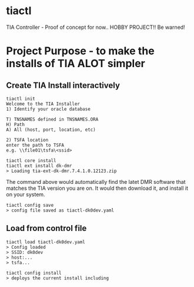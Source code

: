 # tiactl
TIA Controller - Proof of concept for now.. HOBBY PROJECT!! Be warned!
# Project Purpose - to make the installs of TIA ALOT simpler



## Create TIA Install interactively 
    tiactl init 
    Welcome to the TIA Installer
    1) Identify your oracle database

    T) TNSNAMES defined in TNSNAMES.ORA
    H) Path
    A) All (host, port, location, etc) 

    2) TSFA location
    enter the path to TSFA
    e.g. \\file01\tsfa\<ssid>

    tiactl core install 
    tiactl ext install dk-dmr
    > Loading tia-ext-dk-dmr.7.4.1.0.12123.zip 

The command above would automatically find the latet DMR software that matches the TIA version you are on. 
It would then download it, and install it on your system.

    tiactl config save
    > config file saved as tiactl-dk0dev.yaml

## Load from control file 
    tiactl load tiactl-dk0dev.yaml
    > Config loaded
    > SSID: dk0dev
    > host:...
    > tsfa...

    tiactl config install 
    > deploys the current install including 





